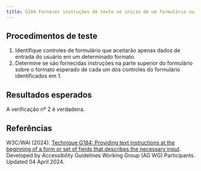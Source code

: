 ```yaml
---
title: G184 Fornecer instruções de texto no início de um formulário ou conjunto de campos que descrevam a entrada necessária
---
```


## Procedimentos de teste

1. Identifique controles de formulário que aceitarão apenas dados de entrada do usuário em um determinado formato.
2. Determine se são fornecidas instruções na parte superior do formulário sobre o formato esperado de cada um dos controles do formulário identificados em 1.

## Resultados esperados
A verificação nº 2 é verdadeira.

## Referências

W3C/WAI (2024). [Technique G184: Providing text instructions at the beginning of a form or set of fields that describes the necessary input](https://www.w3.org/WAI/WCAG22/Techniques/general/G184). Developed by Accessibility Guidelines Working Group (AG WG) Participants. Updated 04 April 2024.